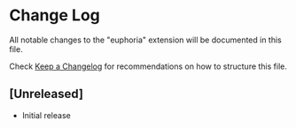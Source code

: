 # Change Log

All notable changes to the "euphoria" extension will be documented in this file.

Check [Keep a Changelog](http://keepachangelog.com/) for recommendations on how to structure this file.

## [Unreleased]

- Initial release